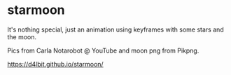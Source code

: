 # starmoon
It's nothing special, just an animation using keyframes with some stars and the moon. 

Pics from Carla Notarobot @ YouTube and moon png from Pikpng.

https://d4lbit.github.io/starmoon/
